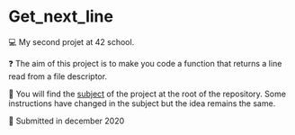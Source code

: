 # Get_next_line

:computer: My second projet at 42 school. 

:question: The aim of this project is to make you code a function that returns a line read from a file descriptor.

:page_with_curl: You will find the [subject](https://github.com/anfisah/get_next_line/blob/main/en.subject.pdf) of the project at the root of the repository. Some instructions have changed in the subject but the idea remains the same.

:calendar: Submitted in december 2020
